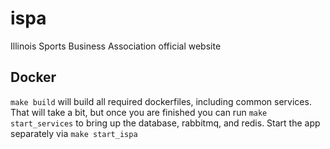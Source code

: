 # ispa
Illinois Sports Business Association official website

## Docker

```make build``` will build all required dockerfiles, including common services. That will take a bit, but once you are finished you can run ```make start_services``` to bring up the database, rabbitmq, and redis. Start the app separately via ```make start_ispa```
